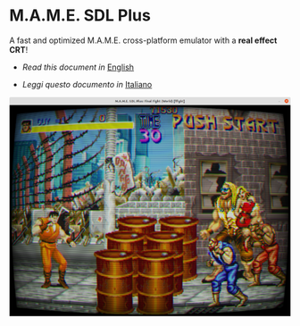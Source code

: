 # M.A.M.E. SDL Plus
A fast and optimized M.A.M.E. cross-platform emulator with a __real effect CRT__!

- _Read this document in_ [English](README_en.md)

- _Leggi questo documento in_ [Italiano](README_it.md)

![RealCRT](/images/ffight_real-crt.png)

